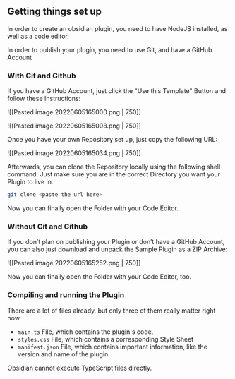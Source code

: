 ## Getting things set up

In order to create an obsidian plugin, you need to have NodeJS installed, as well as a code editor.

In order to publish your plugin, you need to use Git, and have a GitHub Account

### With Git and Github

If you have a GitHub Account, just click the "Use this Template" Button and follow these Instructions:

![[Pasted image 20220605165000.png | 750]]

![[Pasted image 20220605165008.png | 750]]

Once you have your own Repository set up, just copy the following URL:

![[Pasted image 20220605165034.png | 750]]

Afterwards, you can clone the Repository locally using the following shell command. Just make sure you are in the correct Directory you want your Plugin to live in.

```bash
git clone <paste the url here>
```

Now you can finally open the Folder with your Code Editor.

### Without Git and Github

If you don’t plan on publishing your Plugin or don’t have a GitHub Account, you can also just download and unpack the Sample Plugin as a ZIP Archive:

![[Pasted image 20220605165252.png | 750]]

Now you can finally open the Folder with your Code Editor, too.

### Compiling and running the Plugin

There are a lot of files already, but only three of them really matter right now.

- `main.ts` File, which contains the plugin's code.
- `styles.css` File, which contains a corresponding Style Sheet
- `manifest.json` File, which contains important information, like the version and name of the plugin.

Obsidian cannot execute TypeScript files directly.